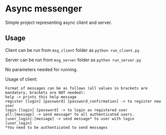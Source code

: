 # Async messenger

Simple project representing async client and server.

Usage
-----

Client can be run from ```msg_client``` folder as ```python run_client.py```

Server can be run from ```msg_server``` folder as ```python run_server.py```

No parameters needed for running.

Usage of client:

    Format of messages can be as follows (all values in brackets are mandatory, brackets are NOT needed):
    help -> prints this help message
    register [login] [password] [password_confirmation] -> to register new user
    login [login] [password] -> to login as registered user
    all:[message] -> send message* to all authenticated users.
    [user_login]:[message] -> send message* to user with login [user_login]
    *You need to be authenticated to send messages